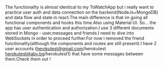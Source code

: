 The functionality is almost identical to my ToWatchApp but i really want to practice user auth and data connection on the backend(NodeJs+MongoDB) and data flow and state in react.The main difference is that im going all functional components and hooks this time.Also using Material UI.
So... the app has user authentication and authorization.I use 3 different documents stored in Mongo - user,messages and friends.I need to dive into WebSockets in order to proceed further.For now i removed the friend functionality(although the components and routes are still present).I have 2 user accounts (herokutest@gmail.com/herokutest herokutest@abv.bg/herokutest1) that have some messages between them.Check them out !